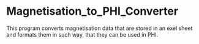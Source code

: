 # Magnetisation_to_PHI_Converter
This program converts magnetisation data that are stored in an exel sheet and formats them in such way, that they can be used in PHI.
